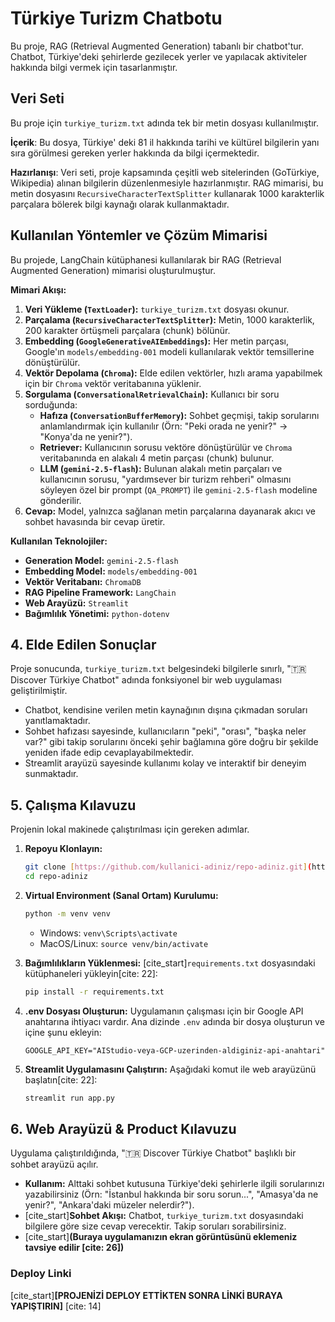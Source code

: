 # Türkiye Turizm Chatbotu

Bu proje, RAG (Retrieval Augmented Generation) tabanlı bir chatbot'tur. Chatbot, Türkiye'deki şehirlerde gezilecek yerler ve yapılacak aktiviteler hakkında bilgi vermek için tasarlanmıştır. 

## Veri Seti

Bu proje için `turkiye_turizm.txt`  adında tek bir metin dosyası kullanılmıştır.

**İçerik**: Bu dosya, Türkiye' deki 81 il hakkında tarihi ve kültürel bilgilerin yanı sıra görülmesi gereken yerler hakkında da bilgi içermektedir.

**Hazırlanışı**: Veri seti, proje kapsamında çeşitli web sitelerinden (GoTürkiye, Wikipedia) alınan bilgilerin düzenlenmesiyle hazırlanmıştır. RAG mimarisi, bu metin dosyasını `RecursiveCharacterTextSplitter` kullanarak 1000 karakterlik parçalara bölerek bilgi kaynağı olarak kullanmaktadır.

## Kullanılan Yöntemler ve Çözüm Mimarisi

Bu projede, LangChain kütüphanesi kullanılarak bir RAG (Retrieval Augmented Generation) mimarisi oluşturulmuştur.

**Mimari Akışı:**

1.  **Veri Yükleme (`TextLoader`):** `turkiye_turizm.txt` dosyası okunur.
2.  **Parçalama (`RecursiveCharacterTextSplitter`):** Metin, 1000 karakterlik, 200 karakter örtüşmeli parçalara (chunk) bölünür.
3.  **Embedding (`GoogleGenerativeAIEmbeddings`):** Her metin parçası, Google'ın `models/embedding-001` modeli kullanılarak vektör temsillerine dönüştürülür.
4.  **Vektör Depolama (`Chroma`):** Elde edilen vektörler, hızlı arama yapabilmek için bir `Chroma` vektör veritabanına yüklenir.
5.  **Sorgulama (`ConversationalRetrievalChain`):** Kullanıcı bir soru sorduğunda:
    * **Hafıza (`ConversationBufferMemory`):** Sohbet geçmişi, takip sorularını anlamlandırmak için kullanılır (Örn: "Peki orada ne yenir?" -> "Konya'da ne yenir?").
    * **Retriever:** Kullanıcının sorusu vektöre dönüştürülür ve `Chroma` veritabanında en alakalı 4 metin parçası (chunk) bulunur.
    * **LLM (`gemini-2.5-flash`):** Bulunan alakalı metin parçaları ve kullanıcının sorusu, "yardımsever bir turizm rehberi" olmasını söyleyen özel bir prompt (`QA_PROMPT`) ile `gemini-2.5-flash` modeline gönderilir.
6.  **Cevap:** Model, yalnızca sağlanan metin parçalarına dayanarak akıcı ve sohbet havasında bir cevap üretir.

**Kullanılan Teknolojiler:**

* **Generation Model:** `gemini-2.5-flash`
* **Embedding Model:** `models/embedding-001`
* **Vektör Veritabanı:** `ChromaDB`
* **RAG Pipeline Framework:** `LangChain`
* **Web Arayüzü:** `Streamlit`
* **Bağımlılık Yönetimi:** `python-dotenv`

## 4. Elde Edilen Sonuçlar

Proje sonucunda, `turkiye_turizm.txt`  belgesindeki bilgilerle sınırlı, "🇹🇷 Discover Türkiye Chatbot" adında fonksiyonel bir web uygulaması geliştirilmiştir.

* Chatbot, kendisine verilen metin kaynağının dışına çıkmadan soruları yanıtlamaktadır.
* Sohbet hafızası sayesinde, kullanıcıların "peki", "orası", "başka neler var?" gibi takip sorularını önceki şehir bağlamına göre doğru bir şekilde yeniden ifade edip cevaplayabilmektedir.
* Streamlit arayüzü sayesinde kullanımı kolay ve interaktif bir deneyim sunmaktadır.

## 5. Çalışma Kılavuzu

Projenin lokal makinede çalıştırılması için gereken adımlar.

1.  **Repoyu Klonlayın:**
    ```bash
    git clone [https://github.com/kullanici-adiniz/repo-adiniz.git](https://github.com/kullanici-adiniz/repo-adiniz.git)
    cd repo-adiniz
    ```

2.  **Virtual Environment (Sanal Ortam) Kurulumu:**
    ```bash
    python -m venv venv
    ```
    * Windows: `venv\Scripts\activate`
    * MacOS/Linux: `source venv/bin/activate`

3.  **Bağımlılıkların Yüklenmesi:**
    [cite_start]`requirements.txt` dosyasındaki kütüphaneleri yükleyin[cite: 22]:
    ```bash
    pip install -r requirements.txt
    ```

4.  **.env Dosyası Oluşturun:**
    Uygulamanın çalışması için bir Google API anahtarına ihtiyacı vardır. Ana dizinde `.env` adında bir dosya oluşturun ve içine şunu ekleyin:
    ```
    GOOGLE_API_KEY="AIStudio-veya-GCP-uzerinden-aldiginiz-api-anahtari"
    ```

5.  **Streamlit Uygulamasını Çalıştırın:**
    Aşağıdaki komut ile web arayüzünü başlatın[cite: 22]:
    ```bash
    streamlit run app.py
    ```

## 6. Web Arayüzü & Product Kılavuzu

Uygulama çalıştırıldığında, "🇹🇷 Discover Türkiye Chatbot" başlıklı bir sohbet arayüzü açılır.

* **Kullanım:** Alttaki sohbet kutusuna Türkiye'deki şehirlerle ilgili sorularınızı yazabilirsiniz (Örn: "İstanbul hakkında bir soru sorun...", "Amasya'da ne yenir?", "Ankara'daki müzeler nelerdir?").
* [cite_start]**Sohbet Akışı:** Chatbot, `turkiye_turizm.txt`  dosyasındaki bilgilere göre size cevap verecektir. Takip soruları sorabilirsiniz.
* [cite_start]**(Buraya uygulamanızın ekran görüntüsünü eklemeniz tavsiye edilir [cite: 26])**

### Deploy Linki
[cite_start]**[PROJENİZİ DEPLOY ETTİKTEN SONRA LİNKİ BURAYA YAPIŞTIRIN]** [cite: 14]
